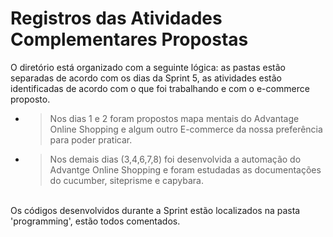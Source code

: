 # Registros das Atividades Complementares Propostas #

<p>
O diretório está organizado com a seguinte lógica: as pastas estão separadas de acordo com os dias da Sprint 5, as atividades estão identificadas de acordo com o que foi trabalhando e com o e-commerce proposto. 

- > Nos dias 1 e 2 foram propostos mapa mentais do Advantage Online Shopping e algum outro E-commerce da nossa preferência para poder praticar.
- > Nos demais dias (3,4,6,7,8) foi desenvolvida a automação do Advantge Online Shopping e foram estudadas as documentações do cucumber, siteprisme e capybara.

<br>
Os códigos desenvolvidos durante a Sprint estão localizados na pasta 'programming', estão todos comentados.
</p>